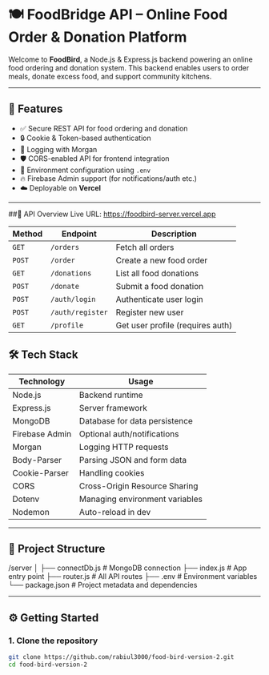 # 🍽️ FoodBridge API – Online Food Order & Donation Platform

Welcome to **FoodBird**, a Node.js & Express.js backend powering an online food ordering and donation system. This backend enables users to order meals, donate excess food, and support community kitchens.

---

## 🚀 Features

- ✅ Secure REST API for food ordering and donation
- 🔒 Cookie & Token-based authentication
- 🧾 Logging with Morgan
- 🛡️ CORS-enabled API for frontend integration
- 🍃 Environment configuration using `.env`
- 🔥 Firebase Admin support (for notifications/auth etc.)
- ☁️ Deployable on **Vercel**

---
##📡 API Overview
Live URL: https://foodbird-server.vercel.app

| Method | Endpoint         | Description                      |
| ------ | ---------------- | -------------------------------- |
| `GET`  | `/orders`        | Fetch all orders                 |
| `POST` | `/order`         | Create a new food order          |
| `GET`  | `/donations`     | List all food donations          |
| `POST` | `/donate`        | Submit a food donation           |
| `POST` | `/auth/login`    | Authenticate user login          |
| `POST` | `/auth/register` | Register new user                |
| `GET`  | `/profile`       | Get user profile (requires auth) |


## 🛠️ Tech Stack

| Technology      | Usage                          |
|-----------------|--------------------------------|
| Node.js         | Backend runtime                |
| Express.js      | Server framework               |
| MongoDB         | Database for data persistence  |
| Firebase Admin  | Optional auth/notifications    |
| Morgan          | Logging HTTP requests          |
| Body-Parser     | Parsing JSON and form data     |
| Cookie-Parser   | Handling cookies               |
| CORS            | Cross-Origin Resource Sharing  |
| Dotenv          | Managing environment variables |
| Nodemon         | Auto-reload in dev             |

---

## 📁 Project Structure
/server
│
├── connectDb.js # MongoDB connection
├── index.js # App entry point
├── router.js # All API routes
├── .env # Environment variables
└── package.json # Project metadata and dependencies


---

## ⚙️ Getting Started

### 1. Clone the repository

```bash
git clone https://github.com/rabiul3000/food-bird-version-2.git
cd food-bird-version-2
